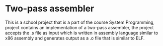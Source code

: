# Two-pass assembler
This is a school project that is a part of the course System Programming, project contains an implementation of a two-pass assembler, the project accepts the .s file as input which is written in assembly language similar to x86 assembly and generates output as a .o file that is similar to ELF.
